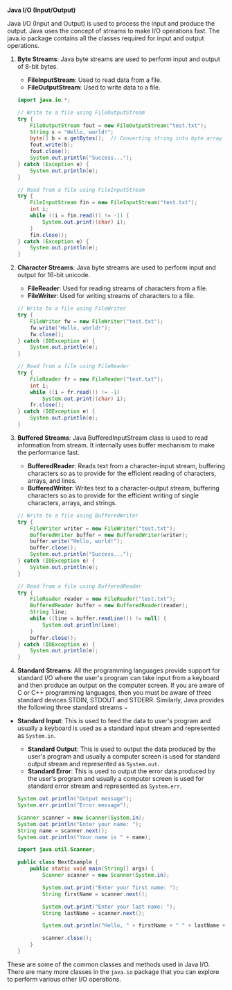 **Java I/O (Input/Output)**

Java I/O (Input and Output) is used to process the input and produce the output. Java uses the concept of streams to make I/O operations fast. The java.io package contains all the classes required for input and output operations.

1. **Byte Streams**: Java byte streams are used to perform input and output of 8-bit bytes.

   - **FileInputStream**: Used to read data from a file.
   - **FileOutputStream**: Used to write data to a file.

   ```java
   import java.io.*;

   // Write to a file using FileOutputStream
   try {
       FileOutputStream fout = new FileOutputStream("test.txt");
       String s = "Hello, world!";
       byte[] b = s.getBytes();  // Converting string into byte array
       fout.write(b);
       fout.close();
       System.out.println("Success...");
   } catch (Exception e) {
       System.out.println(e);
   }

   // Read from a file using FileInputStream
   try {
       FileInputStream fin = new FileInputStream("test.txt");
       int i;
       while ((i = fin.read()) != -1) {
           System.out.print((char) i);
       }
       fin.close();
   } catch (Exception e) {
       System.out.println(e);
   }
   ```

2. **Character Streams**: Java byte streams are used to perform input and output for 16-bit unicode.

   - **FileReader**: Used for reading streams of characters from a file.
   - **FileWriter**: Used for writing streams of characters to a file.

   ```java
   // Write to a file using FileWriter
   try {
       FileWriter fw = new FileWriter("test.txt");
       fw.write("Hello, world!");
       fw.close();
   } catch (IOException e) {
       System.out.println(e);
   }

   // Read from a file using FileReader
   try {
       FileReader fr = new FileReader("test.txt");
       int i;
       while ((i = fr.read()) != -1)
           System.out.print((char) i);
       fr.close();
   } catch (IOException e) {
       System.out.println(e);
   }
   ```

3. **Buffered Streams**: Java BufferedInputStream class is used to read information from stream. It internally uses buffer mechanism to make the performance fast.

   - **BufferedReader**: Reads text from a character-input stream, buffering characters so as to provide for the efficient reading of characters, arrays, and lines.
   - **BufferedWriter**: Writes text to a character-output stream, buffering characters so as to provide for the efficient writing of single characters, arrays, and strings.

   ```java
   // Write to a file using BufferedWriter
   try {
       FileWriter writer = new FileWriter("test.txt");
       BufferedWriter buffer = new BufferedWriter(writer);
       buffer.write("Hello, world!");
       buffer.close();
       System.out.println("Success...");
   } catch (IOException e) {
       System.out.println(e);
   }

   // Read from a file using BufferedReader
   try {
       FileReader reader = new FileReader("test.txt");
       BufferedReader buffer = new BufferedReader(reader);
       String line;
       while ((line = buffer.readLine()) != null) {
           System.out.println(line);
       }
       buffer.close();
   } catch (IOException e) {
       System.out.println(e);
   }
   ```

4. **Standard Streams**: All the programming languages provide support for standard I/O where the user's program can take input from a keyboard and then produce an output on the computer screen. If you are aware of C or C++ programming languages, then you must be aware of three standard devices STDIN, STDOUT and STDERR. Similarly, Java provides the following three standard streams −

- **Standard Input**: This is used to feed the data to user's program and usually a keyboard is used as a standard input stream and represented as `System.in`.

  - **Standard Output**: This is used to output the data produced by the user's program and usually a computer screen is used for standard output stream and represented as `System.out`.
  - **Standard Error**: This is used to output the error data produced by the user's program and usually a computer screen is used for standard error stream and represented as `System.err`.

  ```java
  System.out.println("Output message");
  System.err.println("Error message");

  Scanner scanner = new Scanner(System.in);
  System.out.println("Enter your name: ");
  String name = scanner.next();
  System.out.println("Your name is " + name);
  ```

  ```java
  import java.util.Scanner;

  public class NextExample {
      public static void main(String[] args) {
          Scanner scanner = new Scanner(System.in);

          System.out.print("Enter your first name: ");
          String firstName = scanner.next();

          System.out.print("Enter your last name: ");
          String lastName = scanner.next();

          System.out.println("Hello, " + firstName + " " + lastName + "!");

          scanner.close();
      }
  }
  ```

These are some of the common classes and methods used in Java I/O. There are many more classes in the `java.io` package that you can explore to perform various other I/O operations.
